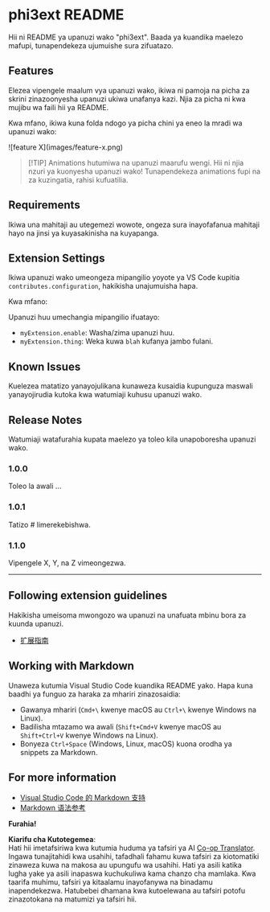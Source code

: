 <!--
CO_OP_TRANSLATOR_METADATA:
{
  "original_hash": "be0b2937160c486180ded27e4f14adeb",
  "translation_date": "2025-07-16T16:37:42+00:00",
  "source_file": "code/07.Lab/01/AIPC/extensions/phi3ext/README.md",
  "language_code": "sw"
}
-->
# phi3ext README

Hii ni README ya upanuzi wako "phi3ext". Baada ya kuandika maelezo mafupi, tunapendekeza ujumuishe sura zifuatazo.

## Features

Elezea vipengele maalum vya upanuzi wako, ikiwa ni pamoja na picha za skrini zinazoonyesha upanuzi ukiwa unafanya kazi. Njia za picha ni kwa mujibu wa faili hii ya README.

Kwa mfano, ikiwa kuna folda ndogo ya picha chini ya eneo la mradi wa upanuzi wako:

\!\[feature X\]\(images/feature-x.png\)

> [!TIP] Animations hutumiwa na upanuzi maarufu wengi. Hii ni njia nzuri ya kuonyesha upanuzi wako! Tunapendekeza animations fupi na za kuzingatia, rahisi kufuatilia.

## Requirements

Ikiwa una mahitaji au utegemezi wowote, ongeza sura inayofafanua mahitaji hayo na jinsi ya kuyasakinisha na kuyapanga.

## Extension Settings

Ikiwa upanuzi wako umeongeza mipangilio yoyote ya VS Code kupitia `contributes.configuration`, hakikisha unajumuisha hapa.

Kwa mfano:

Upanuzi huu umechangia mipangilio ifuatayo:

* `myExtension.enable`: Washa/zima upanuzi huu.
* `myExtension.thing`: Weka kuwa `blah` kufanya jambo fulani.

## Known Issues

Kuelezea matatizo yanayojulikana kunaweza kusaidia kupunguza maswali yanayojirudia kutoka kwa watumiaji kuhusu upanuzi wako.

## Release Notes

Watumiaji watafurahia kupata maelezo ya toleo kila unapoboresha upanuzi wako.

### 1.0.0

Toleo la awali ...

### 1.0.1

Tatizo # limerekebishwa.

### 1.1.0

Vipengele X, Y, na Z vimeongezwa.

---

## Following extension guidelines

Hakikisha umeisoma mwongozo wa upanuzi na unafuata mbinu bora za kuunda upanuzi.

* [扩展指南](https://code.visualstudio.com/api/references/extension-guidelines?WT.mc_id=aiml-137032-kinfeylo)

## Working with Markdown

Unaweza kutumia Visual Studio Code kuandika README yako. Hapa kuna baadhi ya funguo za haraka za mhariri zinazosaidia:

* Gawanya mhariri (`Cmd+\` kwenye macOS au `Ctrl+\` kwenye Windows na Linux).
* Badilisha mtazamo wa awali (`Shift+Cmd+V` kwenye macOS au `Shift+Ctrl+V` kwenye Windows na Linux).
* Bonyeza `Ctrl+Space` (Windows, Linux, macOS) kuona orodha ya snippets za Markdown.

## For more information

* [Visual Studio Code 的 Markdown 支持](http://code.visualstudio.com/docs/languages/markdown?WT.mc_id=aiml-137032-kinfeylo)
* [Markdown 语法参考](https://help.github.com/articles/markdown-basics/)

**Furahia!**

**Kiarifu cha Kutotegemea**:  
Hati hii imetafsiriwa kwa kutumia huduma ya tafsiri ya AI [Co-op Translator](https://github.com/Azure/co-op-translator). Ingawa tunajitahidi kwa usahihi, tafadhali fahamu kuwa tafsiri za kiotomatiki zinaweza kuwa na makosa au upungufu wa usahihi. Hati ya asili katika lugha yake ya asili inapaswa kuchukuliwa kama chanzo cha mamlaka. Kwa taarifa muhimu, tafsiri ya kitaalamu inayofanywa na binadamu inapendekezwa. Hatubebei dhamana kwa kutoelewana au tafsiri potofu zinazotokana na matumizi ya tafsiri hii.